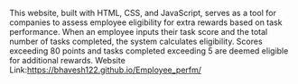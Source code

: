 This website, built with HTML, CSS, and JavaScript, serves as a tool for companies to assess employee eligibility for extra rewards based on task performance. When an employee inputs their task score and the total number of tasks completed, the system calculates eligibility. Scores exceeding 80 points and tasks completed exceeding 5 are deemed eligible for additional rewards.
Website Link:https://bhavesh122.github.io/Employee_perfm/
